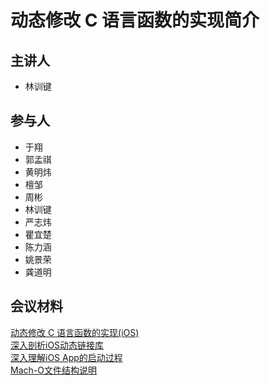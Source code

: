 # 动态修改 C 语言函数的实现简介

## 主讲人

- 林训键

## 参与人

- 于翔
- 郭孟祺
- 黄明炜
- 檀邹
- 周彬
- 林训键
- 严志炜
- 瞿宜楚
- 陈力涵
- 姚景荣
- 龚道明

## 会议材料
[动态修改 C 语言函数的实现(iOS)](https://zhuanlan.zhihu.com/p/22007423)  
[深入剖析iOS动态链接库](https://www.jianshu.com/p/1de663f64c05)  
[深入理解iOS App的启动过程](https://blog.csdn.net/hello_hwc/article/details/78317863)  
[Mach-O文件结构说明](https://github.com/LeoMobileDeveloper/React-Native-Files/blob/master/Mac%20OS%20X%20ABI%20Mach-O%20File%20Format%20Reference.pdf)  